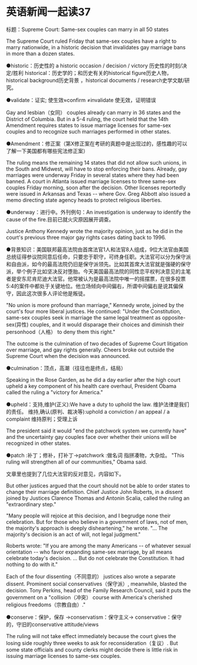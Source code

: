 # 英语新闻一起读37

标题：Supreme Court: Same-sex couples can marry in all 50 states

The Supreme Court ruled Friday that same-sex couples have a right to marry nationwide, in a historic decision that invalidates gay marriage bans in more than a dozen states.

●historic：历史性的 a historic occasion / decision / victory 历史性的时刻/决定/胜利 historical：历史学的；和历史有关的historical figure历史人物，historical background历史背景 ，historical documents / research史学文献/研究。

●validate：证实; 使生效≈confirm ≠invalidate 使无效，证明错误

Gay and lesbian（女同） couples already can marry in 36 states and the District of Columbia. But in a 5-4 ruling, the court held that the 14th Amendment requires states to issue marriage licenses for same-sex couples and to recognize such marriages performed in other states.

●Amendment：修正案（第X修正案在考研的真题中是出现过的，感性趣的可以了解一下美国都有哪些宪法修正案）

The ruling means the remaining 14 states that did not allow such unions, in the South and Midwest, will have to stop enforcing their bans. Already, gay marriages were underway Friday in several states where they had been banned. A court in Atlanta issued marriage licenses to three same-sex couples Friday morning, soon after the decision. Other licenses reportedly were issued in Arkansas and Texas -- where Gov. Greg Abbott also issued a memo directing state agency heads to protect religious liberties.

●underway：进行中。外刊例句：An investigation is underway to identify the cause of the fire.目前已就火灾原因展开调查。

Justice Anthony Kennedy wrote the majority opinion, just as he did in the court's previous three major gay rights cases dating back to 1996.

●背景知识：美国联邦最高法院由首席法官1人和法官8人组成，9位大法官由美国总统征得参议院同意后任命，只要忠于职守，可终身任职。大法官可以分为保守派和自由派，如今的最高法院仍旧是保守派领先。比如其首席大法官就是强硬的保守派，举个例子比如坚决反对堕胎。今天美国最高法院的同性恋平权判决意见的主笔者是安东尼肯尼迪大法官。他常被认为是最高法院中唯一的摇摆票，在很多投票5:4的案件中都处于关键地位。他立场倾向中间偏右，所谓中间偏右是说其偏保守，因此这次很多人评论他是叛徒。

"No union is more profound than marriage," Kennedy wrote, joined by the court's four more liberal justices. He continued: "Under the Constitution, same-sex couples seek in marriage the same legal treatment as opposite-sex\(异性\) couples, and it would disparage their choices and diminish their personhood（人格） to deny them this right."

The outcome is the culmination of two decades of Supreme Court litigation over marriage, and gay rights generally. Cheers broke out outside the Supreme Court when the decision was announced.

●culmination：顶点，高潮（往往也是终点，结局）

Speaking in the Rose Garden, as he did a day earlier after the high court upheld a key component of his health care overhaul, President Obama called the ruling a "victory for America."

●upheld：支持,维护\(正义\):We have a duty to uphold the law. 维护法律是我们的责任。 维持,确认\(原判、裁决等\):uphold a conviction / an appeal / a complaint 维持原判；受理上诉

The president said it would "end the patchwork system we currently have" and the uncertainty gay couples face over whether their unions will be recognized in other states.

●patch :补丁；修补，打补丁→patchwork :做名词 指拼凑物，大杂烩。 "This ruling will strengthen all of our communities," Obama said.

文章里也提到了几位大法官的反对意见，内容如下。

But other justices argued that the court should not be able to order states to change their marriage definition. Chief Justice John Roberts, in a dissent joined by Justices Clarence Thomas and Antonin Scalia, called the ruling an "extraordinary step."

"Many people will rejoice at this decision, and I begrudge none their celebration. But for those who believe in a government of laws, not of men, the majority's approach is deeply disheartening," he wrote. "... The majority's decision is an act of will, not legal judgment."

Roberts wrote: "If you are among the many Americans -- of whatever sexual orientation -- who favor expanding same-sex marriage, by all means celebrate today's decision. ... But do not celebrate the Constitution. It had nothing to do with it."

Each of the four dissenting（不同意的） justices also wrote a separate dissent. Prominent social conservatives（保守派）, meanwhile, blasted the decision. Tony Perkins, head of the Family Research Council, said it puts the government on a "collision（冲突） course with America's cherished religious freedoms（宗教自由）."

●conserve：保护，保存 →conservatism：保守主义→ conservative：保守的，守旧的conservative attitude/views

The ruling will not take effect immediately because the court gives the losing side roughly three weeks to ask for reconsideration（复议）. But some state officials and county clerks might decide there is little risk in issuing marriage licenses to same-sex couples.

